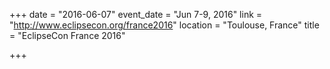 +++
date = "2016-06-07"
event_date = "Jun 7-9, 2016"
link = "http://www.eclipsecon.org/france2016"
location = "Toulouse, France"
title = "EclipseCon France 2016"

+++
